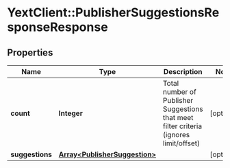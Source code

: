 # YextClient::PublisherSuggestionsResponseResponse

## Properties
Name | Type | Description | Notes
------------ | ------------- | ------------- | -------------
**count** | **Integer** | Total number of Publisher Suggestions that meet filter criteria (ignores limit/offset) | [optional] 
**suggestions** | [**Array&lt;PublisherSuggestion&gt;**](PublisherSuggestion.md) |  | [optional] 


